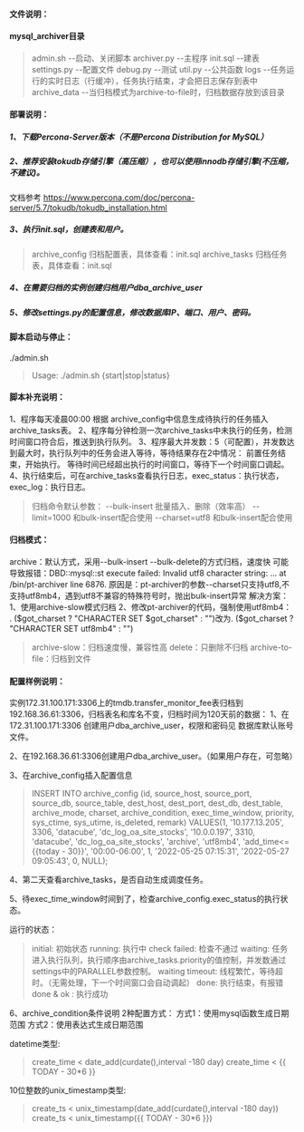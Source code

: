 #### 文件说明：

#### mysql_archiver目录

> admin.sh   		--启动、关闭脚本
> archiver.py  	--主程序
> init.sql  		--建表
> settings.py  	--配置文件
> debug.py  		--测试
> util.py  		--公共函数
> logs            --任务运行的实时日志（行缓冲），任务执行结束，才会把日志保存到表中
> archive_data    --当归档模式为archive-to-file时，归档数据存放到该目录

#### 部署说明：

##### 1、下载Percona-Server版本（不是Percona Distribution for MySQL）

##### 2、推荐安装tokudb存储引擎（高压缩），也可以使用innodb存储引擎(不压缩，不建议)。

文档参考 https://www.percona.com/doc/percona-server/5.7/tokudb/tokudb_installation.html

##### 3、执行init.sql，创建表和用户。

> archive_config 归档配置表，具体查看：init.sql 
> archive_tasks 归档任务表，具体查看：init.sql

##### 4、在需要归档的实例创建归档用户dba_archive_user

##### 5、修改settings.py的配置信息，修改数据库IP、端口、用户、密码。

#### 脚本启动与停止：

./admin.sh

> Usage: ./admin.sh {start|stop|status}

#### 脚本补充说明：

1、程序每天凌晨00:00 根据 archive_config中信息生成待执行的任务插入archive_tasks表。
2、程序每分钟检测一次archive_tasks中未执行的任务，检测时间窗口符合后，推送到执行队列。
3、程序最大并发数：5（可配置），并发数达到最大时，执行队列中的任务会进入等待，等待结果存在2中情况：
  前置任务结束，开始执行。
  等待时间已经超出执行的时间窗口，等待下一个时间窗口调起。
4、执行结束后，可在archive_tasks查看执行日志，exec_status：执行状态，exec_log：执行日志。

> 归档命令默认参数：
> --bulk-insert   批量插入、删除（效率高）
> --limit=1000    和bulk-insert配合使用
> --charset=utf8  和bulk-insert配合使用

#### 归档模式：

archive：默认方式，采用--bulk-insert --bulk-delete的方式归档，速度快
可能导致报错：DBD::mysql::st execute failed: Invalid utf8 character string: ... at /bin/pt-archiver line 6876.
原因是：pt-archiver的参数--charset只支持utf8,不支持utf8mb4，遇到utf8不兼容的特殊符号时，抛出bulk-insert异常
解决方案：
1、使用archive-slow模式归档
2、修改pt-archiver的代码，强制使用utf8mb4：
. ($got_charset ? "CHARACTER SET $got_charset" : "")改为. ($got_charset ? "CHARACTER SET utf8mb4" : "")

> archive-slow：归档速度慢，兼容性高
> delete：只删除不归档
> archive-to-file：归档到文件

#### 配置样例说明：

实例172.31.100.171:3306上的tmdb.transfer_monitor_fee表归档到192.168.36.61:3306，归档表名和库名不变，归档时间为120天前的数据：
1、在172.31.100.171:3306 创建用户dba_archive_user，权限和密码见 数据库默认账号文件。

2、在192.168.36.61:3306创建用户dba_archive_user。（如果用户存在，可忽略）

3、在archive_config插入配置信息

> INSERT INTO  archive_config
> (id, source_host, source_port, source_db, source_table, dest_host, dest_port, dest_db, dest_table, archive_mode, charset, archive_condition, exec_time_window, priority, sys_ctime, sys_utime, is_deleted, remark)
> VALUES(1, '10.177.13.205', 3306, 'datacube', 'dc_log_oa_site_stocks', '10.0.0.197', 3310, 'datacube', 'dc_log_oa_site_stocks', 'archive', 'utf8mb4', 'add_time<={{today - 30}}', '00:00-06:00', 1, '2022-05-25 07:15:31', '2022-05-27 09:05:43', 0, NULL);

4、第二天查看archive_tasks，是否自动生成调度任务。

5、待exec_time_window时间到了，检查archive_config.exec_status的执行状态。

运行的状态：
> initial: 初始状态
> running: 执行中
> check failed: 检查不通过
> waiting: 任务进入执行队列，执行顺序由archive_tasks.priority的值控制，并发数通过settings中的PARALLEL参数控制。
> waiting timeout: 线程繁忙，等待超时。（无需处理，下一个时间窗口会自动调起）
> done: 执行结束，有报错
> done & ok : 执行成功

6、archive_condition条件说明
2种配置方式：
方式1：使用mysql函数生成日期范围
方式2：使用表达式生成日期范围

datetime类型:  
> create_time < date_add(curdate(),interval -180 day)
> create_time < {{ TODAY - 30*6 }} 

10位整数的unix_timestamp类型: 
> create_ts < unix_timestamp(date_add(curdate(),interval -180 day))
> create_ts < unix_timestamp({{ TODAY - 30*6 }})


